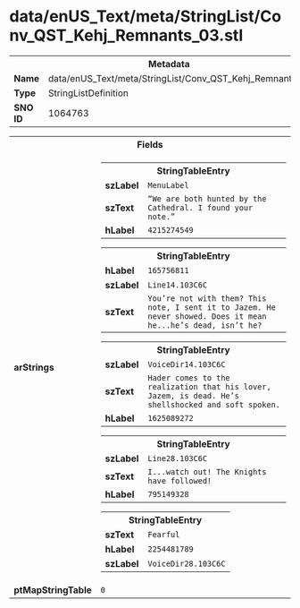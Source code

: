 <h1>data/enUS_Text/meta/StringList/Conv_QST_Kehj_Remnants_03.stl</h1><table><tr><th colspan="100%">Metadata</th></tr><tr><td><b>Name</b></td><td>data/enUS_Text/meta/StringList/Conv_QST_Kehj_Remnants_03.stl</td></tr><tr><td><b>Type</b></td><td>StringListDefinition</td></tr><tr><td><b>SNO ID</b></td><td>1064763</td></tr></table>

<table><tr><th colspan="100%">Fields</th></tr><tr><td><b>arStrings</b></td><td><table><tr><th colspan="100%">StringTableEntry</th></tr><tr><td><b>szLabel</b></td><td><code>MenuLabel</code></td></tr><tr><td><b>szText</b></td><td><code>“We are both hunted by the Cathedral. I found your note.”  </code></td></tr><tr><td><b>hLabel</b></td><td><code>4215274549</code></td></tr></table>


<table><tr><th colspan="100%">StringTableEntry</th></tr><tr><td><b>hLabel</b></td><td><code>165756811</code></td></tr><tr><td><b>szLabel</b></td><td><code>Line14.103C6C</code></td></tr><tr><td><b>szText</b></td><td><code>You’re not with them? This note, I sent it to Jazem. He never showed. Does it mean he...he’s dead, isn’t he?</code></td></tr></table>


<table><tr><th colspan="100%">StringTableEntry</th></tr><tr><td><b>szLabel</b></td><td><code>VoiceDir14.103C6C</code></td></tr><tr><td><b>szText</b></td><td><code>Hader comes to the realization that his lover, Jazem, is dead. He’s shellshocked and soft spoken. </code></td></tr><tr><td><b>hLabel</b></td><td><code>1625089272</code></td></tr></table>


<table><tr><th colspan="100%">StringTableEntry</th></tr><tr><td><b>szLabel</b></td><td><code>Line28.103C6C</code></td></tr><tr><td><b>szText</b></td><td><code>I...watch out! The Knights have followed!</code></td></tr><tr><td><b>hLabel</b></td><td><code>795149328</code></td></tr></table>


<table><tr><th colspan="100%">StringTableEntry</th></tr><tr><td><b>szText</b></td><td><code>Fearful</code></td></tr><tr><td><b>hLabel</b></td><td><code>2254481789</code></td></tr><tr><td><b>szLabel</b></td><td><code>VoiceDir28.103C6C</code></td></tr></table>


</td></tr><tr><td><b>ptMapStringTable</b></td><td><code>0</code></td></tr></table>

